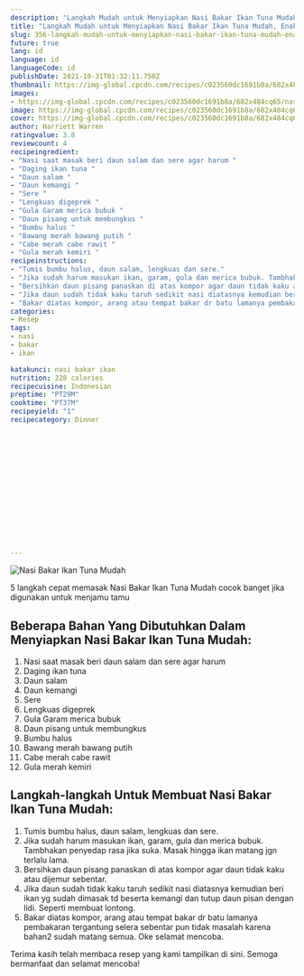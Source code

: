 ```yaml
---
description: "Langkah Mudah untuk Menyiapkan Nasi Bakar Ikan Tuna Mudah, Enak Banget"
title: "Langkah Mudah untuk Menyiapkan Nasi Bakar Ikan Tuna Mudah, Enak Banget"
slug: 356-langkah-mudah-untuk-menyiapkan-nasi-bakar-ikan-tuna-mudah-enak-banget
future: true
lang: id
language: id
languageCode: id
publishDate: 2021-10-31T01:32:11.750Z 
thumbnail: https://img-global.cpcdn.com/recipes/c023560dc1691b8a/682x484cq65/nasi-bakar-ikan-tuna-mudah-foto-resep-utama.webp
images:
- https://img-global.cpcdn.com/recipes/c023560dc1691b8a/682x484cq65/nasi-bakar-ikan-tuna-mudah-foto-resep-utama.webp
image: https://img-global.cpcdn.com/recipes/c023560dc1691b8a/682x484cq65/nasi-bakar-ikan-tuna-mudah-foto-resep-utama.webp
cover: https://img-global.cpcdn.com/recipes/c023560dc1691b8a/682x484cq65/nasi-bakar-ikan-tuna-mudah-foto-resep-utama.webp
author: Harriett Warren
ratingvalue: 3.8
reviewcount: 4
recipeingredient:
- "Nasi saat masak beri daun salam dan sere agar harum "
- "Daging ikan tuna "
- "Daun salam "
- "Daun kemangi "
- "Sere "
- "Lengkuas digeprek "
- "Gula Garam merica bubuk "
- "Daun pisang untuk membungkus "
- "Bumbu halus "
- "Bawang merah bawang putih "
- "Cabe merah cabe rawit "
- "Gula merah kemiri "
recipeinstructions:
- "Tumis bumbu halus, daun salam, lengkuas dan sere."
- "Jika sudah harum masukan ikan, garam, gula dan merica bubuk. Tambhakan penyedap rasa jika suka. Masak hingga ikan matang jgn terlalu lama."
- "Bersihkan daun pisang panaskan di atas kompor agar daun tidak kaku atau dijemur sebentar."
- "Jika daun sudah tidak kaku taruh sedikit nasi diatasnya kemudian beri ikan yg sudah dimasak td beserta kemangi dan tutup daun pisan dengan lidi. Seperti membuat lontong."
- "Bakar diatas kompor, arang atau tempat bakar dr batu lamanya pembakaran tergantung selera sebentar pun tidak masalah karena bahan2 sudah matang semua. Oke selamat mencoba."
categories:
- Resep
tags:
- nasi
- bakar
- ikan

katakunci: nasi bakar ikan 
nutrition: 228 calories
recipecuisine: Indonesian
preptime: "PT29M"
cooktime: "PT37M"
recipeyield: "1"
recipecategory: Dinner


     
    
    
    
    
    
    
    
    
    
    
      
    
---
```



![Nasi Bakar Ikan Tuna Mudah](https://img-global.cpcdn.com/recipes/c023560dc1691b8a/682x484cq65/nasi-bakar-ikan-tuna-mudah-foto-resep-utama.webp)

5 langkah cepat memasak  Nasi Bakar Ikan Tuna Mudah cocok banget jika digunakan untuk menjamu tamu

<!--inarticleads1-->

## Beberapa Bahan Yang Dibutuhkan Dalam Menyiapkan Nasi Bakar Ikan Tuna Mudah:

1. Nasi saat masak beri daun salam dan sere agar harum 
1. Daging ikan tuna 
1. Daun salam 
1. Daun kemangi 
1. Sere 
1. Lengkuas digeprek 
1. Gula Garam merica bubuk 
1. Daun pisang untuk membungkus 
1. Bumbu halus 
1. Bawang merah bawang putih 
1. Cabe merah cabe rawit 
1. Gula merah kemiri 



<!--inarticleads2-->

## Langkah-langkah Untuk Membuat Nasi Bakar Ikan Tuna Mudah:

1. Tumis bumbu halus, daun salam, lengkuas dan sere.
1. Jika sudah harum masukan ikan, garam, gula dan merica bubuk. Tambhakan penyedap rasa jika suka. Masak hingga ikan matang jgn terlalu lama.
1. Bersihkan daun pisang panaskan di atas kompor agar daun tidak kaku atau dijemur sebentar.
1. Jika daun sudah tidak kaku taruh sedikit nasi diatasnya kemudian beri ikan yg sudah dimasak td beserta kemangi dan tutup daun pisan dengan lidi. Seperti membuat lontong.
1. Bakar diatas kompor, arang atau tempat bakar dr batu lamanya pembakaran tergantung selera sebentar pun tidak masalah karena bahan2 sudah matang semua. Oke selamat mencoba.




Terima kasih telah membaca resep yang kami tampilkan di sini. Semoga bermanfaat dan selamat mencoba!
